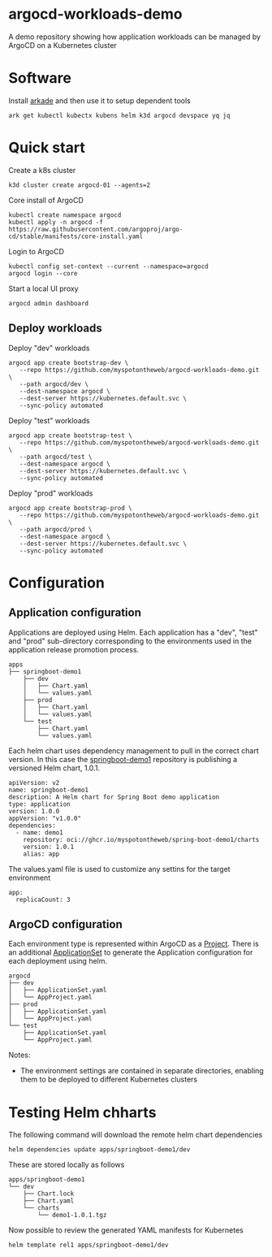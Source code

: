 # argocd-workloads-demo

A demo repository showing how application workloads can be managed by ArgoCD on a Kubernetes cluster

# Software

Install [arkade](https://arkade.dev) and then use it to setup dependent tools

```
ark get kubectl kubectx kubens helm k3d argocd devspace yq jq
```

# Quick start

Create a k8s cluster

```
k3d cluster create argocd-01 --agents=2
```

Core install of ArgoCD

```
kubectl create namespace argocd
kubectl apply -n argocd -f https://raw.githubusercontent.com/argoproj/argo-cd/stable/manifests/core-install.yaml
```

Login to ArgoCD

```
kubectl config set-context --current --namespace=argocd
argocd login --core
```

Start a local UI proxy

```
argocd admin dashboard
```

## Deploy workloads

Deploy "dev" workloads

```
argocd app create bootstrap-dev \
   --repo https://github.com/myspotontheweb/argocd-workloads-demo.git \
   --path argocd/dev \
   --dest-namespace argocd \
   --dest-server https://kubernetes.default.svc \
   --sync-policy automated
```

Deploy "test" workloads

```
argocd app create bootstrap-test \
   --repo https://github.com/myspotontheweb/argocd-workloads-demo.git \
   --path argocd/test \
   --dest-namespace argocd \
   --dest-server https://kubernetes.default.svc \
   --sync-policy automated
```

Deploy "prod" workloads

```
argocd app create bootstrap-prod \
   --repo https://github.com/myspotontheweb/argocd-workloads-demo.git \
   --path argocd/prod \
   --dest-namespace argocd \
   --dest-server https://kubernetes.default.svc \
   --sync-policy automated
```

# Configuration

## Application configuration

Applications are deployed using Helm. Each application has a "dev", "test" and "prod" sub-directory corresponding to the environments used in the application release promotion process.

```
apps
├── springboot-demo1
    ├── dev
    │   ├── Chart.yaml
    │   └── values.yaml
    ├── prod
    │   ├── Chart.yaml
    │   └── values.yaml
    └── test
        ├── Chart.yaml
        └── values.yaml
```

Each helm chart uses dependency management to pull in the correct chart version. In this case the [springboot-demo1](https://github.com/myspotontheweb/springboot-demo1) repository is publishing a versioned Helm chart, 1.0.1.

```
apiVersion: v2
name: springboot-demo1
description: A Helm chart for Spring Boot demo application
type: application
version: 1.0.0
appVersion: "v1.0.0"
dependencies:
  - name: demo1
    repository: oci://ghcr.io/myspotontheweb/spring-boot-demo1/charts
    version: 1.0.1
    alias: app
```

The values.yaml file is used to customize any settins for the target environment

```
app:
  replicaCount: 3
```

## ArgoCD configuration

Each environment type is represented within ArgoCD as a [Project](https://argo-cd.readthedocs.io/en/stable/user-guide/projects/). There is an additional [ApplicationSet](https://argo-cd.readthedocs.io/en/stable/user-guide/application-set/) to generate the Application configuration for each deployment using helm.

```
argocd
├── dev
│   ├── ApplicationSet.yaml
│   └── AppProject.yaml
├── prod
│   ├── ApplicationSet.yaml
│   └── AppProject.yaml
└── test
    ├── ApplicationSet.yaml
    └── AppProject.yaml
```

Notes:

* The environment settings are contained in separate directories, enabling them to be deployed to different Kubernetes clusters

# Testing Helm chharts

The following command will download the remote helm chart dependencies

```
helm dependencies update apps/springboot-demo1/dev

```

These are stored locally as follows

```
apps/springboot-demo1
└── dev
    ├── Chart.lock
    ├── Chart.yaml
    └── charts
        └── demo1-1.0.1.tgz
```

Now possible to review the generated YAML manifests for Kubernetes

```
helm template rel1 apps/springboot-demo1/dev
```
